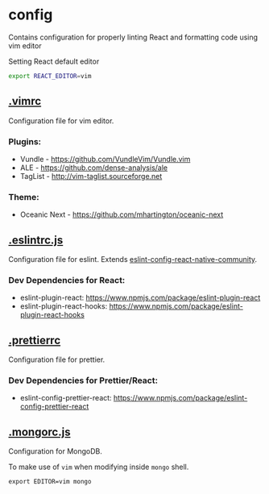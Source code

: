 # config
Contains configuration for properly linting React and formatting code using vim editor

Setting React default editor
```bash
export REACT_EDITOR=vim
```

## [.vimrc](https://github.com/joseph-d-p/config/blob/master/.vimrc)

Configuration file for vim editor.

### Plugins:
- Vundle - https://github.com/VundleVim/Vundle.vim
- ALE - https://github.com/dense-analysis/ale
- TagList - http://vim-taglist.sourceforge.net

### Theme:
- Oceanic Next - https://github.com/mhartington/oceanic-next

## [.eslintrc.js](https://github.com/joseph-d-p/config/blob/master/.eslintrcjs)

Configuration file for eslint. Extends [eslint-config-react-native-community](https://www.npmjs.com/package/@react-native-community/eslint-config).

### Dev Dependencies for React:
- eslint-plugin-react: https://www.npmjs.com/package/eslint-plugin-react
- eslint-plugin-react-hooks: https://www.npmjs.com/package/eslint-plugin-react-hooks

## [.prettierrc](https://github.com/joseph-d-p/config/blob/master/.prettierrc)

Configuration file for prettier.

### Dev Dependencies for Prettier/React:
- eslint-config-prettier-react: https://www.npmjs.com/package/eslint-config-prettier-react

## [.mongorc.js](https://github.com/joseph-d-p/config/blob/master/.mongorc.js)

Configuration for MongoDB.

To make use of `vim` when modifying inside `mongo` shell.
```
export EDITOR=vim mongo
```
